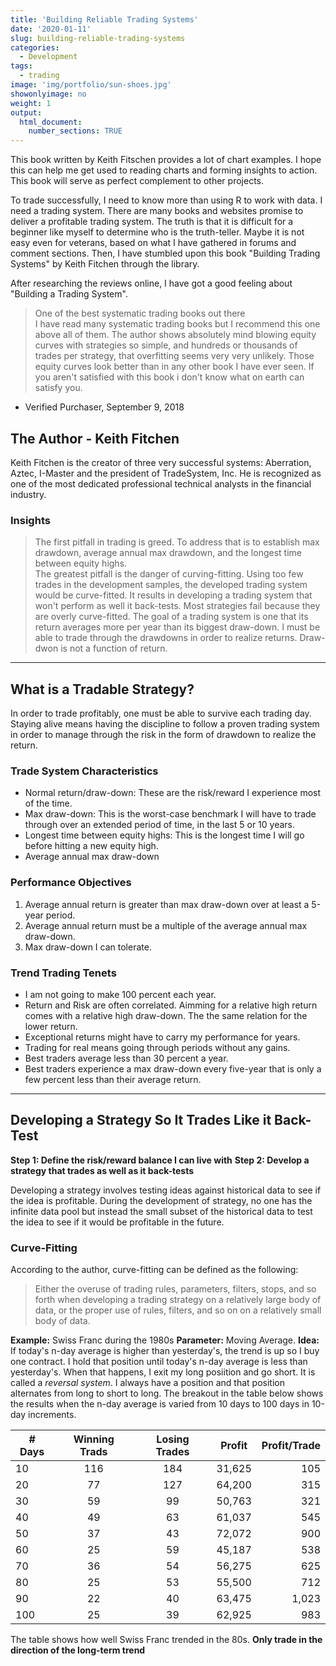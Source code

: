 ```yaml
---
title: 'Building Reliable Trading Systems'
date: '2020-01-11'
slug: building-reliable-trading-systems
categories:
  - Development
tags:
  - trading
image: 'img/portfolio/sun-shoes.jpg'
showonlyimage: no
weight: 1
output: 
  html_document:
    number_sections: TRUE
---
```


This book written by Keith Fitschen provides a lot of chart examples. I hope this can help me get used to reading charts and forming insights to action. This book will serve as perfect complement to other projects. 
<!--more-->

To trade successfully, I need to know more than using R to work with data. I need a trading system. There are many books and websites promise to deliver a profitable trading system. The truth is that it is difficult for a beginner like myself to determine who is the truth-teller. Maybe it is not easy even for veterans, based on what I have gathered in forums and comment sections. Then, I have stumbled upon this book "Building Trading Systems" by Keith Fitchen through the library.

After researching the reviews online, I have got a good feeling about "Building a Trading System". 
>One of the best systematic trading books out there   
I have read many systematic trading books but I recommend this one above all of them. The author shows absolutely mind blowing equity curves with strategies so simple, and hundreds or thousands of trades per strategy, that overfitting seems very very unlikely. Those equity curves look better than in any other book I have ever seen. If you aren't satisfied with this book i don't know what on earth can satisfy you.   
- Verified Purchaser, September 9, 2018   

## The Author - Keith Fitchen
Keith Fitchen is the creator of three very successful systems: Aberration, Aztec, I-Master and the president of TradeSystem, Inc. He is recognized as one of the most dedicated professional technical analysts in the financial industry.

### Insights
>The first pitfall in trading is greed. To address that is to establish max drawdown, average annual max drawdown, and the longest time between equity highs.   
>The greatest pitfall is the danger of curving-fitting. Using too few trades in the development samples, the developed trading system would be curve-fitted. It results in developing a trading system that won't perform as well it back-tests.
>Most strategies fail because they are overly curve-fitted.
>The goal of a trading system is one that its return averages more per year than its biggest draw-down. I must be able to trade through the drawdowns in order to realize returns.
>Draw-dwon is not a function of return.

*****

## What is a Tradable Strategy?
In order to trade profitably, one must be able to survive each trading day. Staying alive means having the discipline to follow a proven trading system in order to manage through the risk in the form of drawdown to realize the return.

### Trade System Characteristics
* Normal return/draw-down: These are the risk/reward I experience most of the time.
* Max draw-down: This is the worst-case benchmark I will have to trade through over an extended period of time, in the last 5 or 10 years.
* Longest time between equity highs: This is the longest time I will go before hitting a new equity high.
* Average annual max draw-down

### Performance Objectives
1. Average annual return is greater than max draw-down over at least a 5-year period.
2. Average annual return must be a multiple of the average annual max draw-down.
3. Max draw-down I can tolerate.

### Trend Trading Tenets
* I am not going to make 100 percent each year.
* Return and Risk are often correlated. Aimming for a relative high return comes with a relative high draw-down. The the same relation for the lower return.
* Exceptional returns might have to carry my performance for years.
* Trading for real means going through periods without any gains.
* Best traders average less than 30 percent a year.
* Best traders experience a max draw-down every five-year that is only a few percent less than their average return.

*****

## Developing a Strategy So It Trades Like it Back-Test
**Step 1: Define the risk/reward balance I can live with**
**Step 2: Develop a strategy that trades as well as it back-tests**

Developing a strategy involves testing ideas against historical data to see if the idea is profitable. During the development of strategy, no one has the infinite data pool but instead the small subset of the historical data to test the idea to see if it would be profitable in the future. 

### Curve-Fitting
According to the author, curve-fitting can be defined as the following:
>Either the overuse of trading rules, parameters, filters, stops, and so forth when developing a trading strategy on a relatively large body of data, or the proper use of rules, filters, and so on on a relatively small body of data.   

**Example:** Swiss Franc during the 1980s
**Parameter:** Moving Average. 
**Idea:** If today's n-day average is higher than yesterday's, the trend is up so I buy one contract. I hold that position until today's n-day average is less than yesterday's. When that happens, I exit my long posiition and go short. It is called a *reversal system*. I always have a position and that position alternates from long to short to long. The breakout in the table below shows the results when the n-day average is varied from 10 days to 100 days in 10-day increments.

| # Days | Winning Trads | Losing Trades | Profit | Profit/Trade |
|--------|:-------------:|:-------------:|:------:|-------------:|
| 10     | 116           | 184           | 31,625 | 105          |
| 20     | 77            | 127           | 64,200 | 315          |
| 30     | 59            | 99            | 50,763 | 321          |
| 40     | 49            | 63            | 61,037 | 545          |
| 50     | 37            | 43            | 72,072 | 900          |
| 60     | 25            | 59            | 45,187 | 538          |
| 70     | 36            | 54            | 56,275 | 625          |
| 80     | 25            | 53            | 55,500 | 712          |
| 90     | 22            | 40            | 63,475 | 1,023        |
| 100    | 25            | 39            | 62,925 | 983          |

The table shows how well Swiss Franc trended in the 80s. 
**Only trade in the direction of the long-term trend**